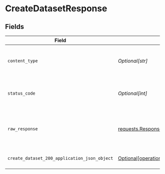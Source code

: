 # CreateDatasetResponse


## Fields

| Field                                                                                                                  | Type                                                                                                                   | Required                                                                                                               | Description                                                                                                            |
| ---------------------------------------------------------------------------------------------------------------------- | ---------------------------------------------------------------------------------------------------------------------- | ---------------------------------------------------------------------------------------------------------------------- | ---------------------------------------------------------------------------------------------------------------------- |
| `content_type`                                                                                                         | *Optional[str]*                                                                                                        | :heavy_check_mark:                                                                                                     | HTTP response content type for this operation                                                                          |
| `status_code`                                                                                                          | *Optional[int]*                                                                                                        | :heavy_check_mark:                                                                                                     | HTTP response status code for this operation                                                                           |
| `raw_response`                                                                                                         | [requests.Response](https://requests.readthedocs.io/en/latest/api/#requests.Response)                                  | :heavy_minus_sign:                                                                                                     | Raw HTTP response; suitable for custom response parsing                                                                |
| `create_dataset_200_application_json_object`                                                                           | [Optional[operations.CreateDataset200ApplicationJSON]](undefined/models/operations/createdataset200applicationjson.md) | :heavy_minus_sign:                                                                                                     | Responses for POST /datasets                                                                                           |
